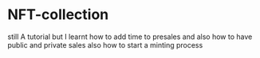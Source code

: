 # NFT-collection
still A tutorial
but I learnt how to add time to presales and also how to have public and private sales 
also how to start a minting process
